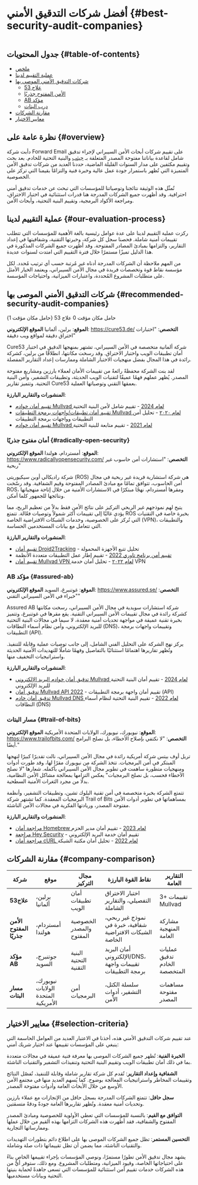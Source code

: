 # أفضل شركات التدقيق الأمني {#best-security-audit-companies}

<img loading="lazy" src="/img/articles/security-audit.webp" alt="" class="rounded-lg" />

## جدول المحتويات {#table-of-contents}

* [ملخص](#overview)
* [عملية التقييم لدينا](#our-evaluation-process)
* [شركات التدقيق الأمني الموصى بها](#recommended-security-audit-companies)
  * [علاج 53](#cure53)
  * [الأمن المفتوح جذريًا](#radically-open-security)
  * [AB مؤكد](#assured-ab)
  * [درب البتات](#trail-of-bits)
* [مقارنة الشركات](#company-comparison)
* [معايير الاختيار](#selection-criteria)

## نظرة عامة على {#overview}

دأبت شركة Forward Email على تقييم شركات أبحاث الأمن السيبراني لإجراء تدقيق شامل لقاعدة بياناتنا مفتوحة المصدر المتعلقة بـ [جيثب](https://github.com/forwardemail) والبنية التحتية للخادم. بعد بحث وتقييم مكثفين على مدار السنوات القليلة الماضية، حددنا العديد من شركات تدقيق الأمن المتميزة التي تُظهر باستمرار جودة عمل عالية وخبرة فنية والتزامًا بقيمنا التي تركز على الخصوصية.

تُمثّل هذه الوثيقة نتائجنا وتوصياتنا للمؤسسات التي تبحث عن خدمات تدقيق أمني احترافية. وقد أظهرت جميع الشركات المدرجة هنا قدرات استثنائية في اختبار الاختراق، ومراجعة الأكواد البرمجية، وتقييم البنية التحتية، وأبحاث الأمن.

## عملية التقييم لدينا {#our-evaluation-process}

ركزت عملية التقييم لدينا على عدة عوامل رئيسية بالغة الأهمية للمؤسسات التي تتطلب تقييمات أمنية شاملة. فحصنا سجل كل شركة، وخبرتها التقنية، وشفافيتها في إعداد التقارير، والتزامها بمبادئ المصادر المفتوحة. وقد أظهرت جميع الشركات المذكورة في هذا الدليل تميزًا مستمرًا خلال فترة التقييم التي امتدت لسنوات عديدة.

من المهم ملاحظة أن الشركات المدرجة أدناه غير مُرتبة حسب أي ترتيب مُحدد. لكل مؤسسة نقاط قوة وتخصصات فريدة في مجال الأمن السيبراني، ويعتمد الخيار الأمثل على متطلبات المشروع المُحددة، واعتبارات الميزانية، واحتياجات المؤسسة.

## شركات التدقيق الأمني الموصى بها {#recommended-security-audit-companies}

حامل مكان مؤقت 0 علاج 53 {حامل مكان مؤقت 1}

**الموقع**: برلين، ألمانيا
**الموقع الإلكتروني**: <https://cure53.de/>
**التخصص**: "اختبارات اختراق دقيقة لمواقع ويب دقيقة"

Cure53 شركة ألمانية متخصصة في الأمن السيبراني، تشتهر بمنهجها الدقيق في اختبار أمان تطبيقات الويب واختبار الاختراق. وقد رسخت مكانتها، انطلاقًا من برلين، كشركة رائدة في هذا المجال بفضل منهجيات الاختبار الشاملة وممارسات إعداد التقارير المفصلة.

لقد بنت الشركة محفظةً رائعةً من تقييمات الأمان لعملاء بارزين ومشاريع مفتوحة المصدر. يُظهر عملهم فهمًا عميقًا لتقنيات الويب الحديثة، وتطبيقات التشفير، وأمن البنية التحتية. وتتميز تقارير Cure53 بعمقها التقني وتوصياتها العملية.

**المنشورات والتقارير البارزة**:

* [تقييم أمان خوادم Mullvad لعام 2024](https://cure53.de/pentest-report_mullvad\_2024\_v1.pdf) - تقييم شامل لأمن البنية التحتية
* [تقييم أمان تطبيقات/واجهات برمجة التطبيقات Mullvad لعام ٢٠٢٠](https://cure53.de/pentest-report_mullvad\_2020\_v2.pdf) - تحليل أمن التطبيقات وواجهات برمجة التطبيقات
* [تقييم أمان خوادم Mullvad لعام 2021](https://cure53.de/pentest-report_mullvad\_2021\_v1.pdf) - تقييم متابعة للبنية التحتية

### أمان مفتوح جذريًا {#radically-open-security}

**الموقع**: أمستردام، هولندا
**الموقع الإلكتروني**: <https://www.radicallyopensecurity.com/>
**التخصص**: "استشارات أمن حاسوب غير ربحية"

شركة راديكالي أوبن سيكيوريتي (ROS) هي شركة استشارية فريدة غير ربحية في مجال أمن الحاسوب، تتوافق تمامًا مع مبادئ المصادر المفتوحة وقيم الشفافية. وقد رسّخت ROS، ومقرها أمستردام، نهجًا مبتكرًا في الاستشارات الأمنية من خلال إتاحة منهجياتها ونتائجها للجمهور كلما أمكن.

يتيح لهم نموذجهم غير الربحي التركيز على نتائج الأمن فقط بدلاً من تعظيم الربح، مما يؤدي غالبًا إلى تقييمات أكثر شمولاً وتوصيات فعّالة. تتمتع ROS بخبرة خاصة في التقنيات التي تُركز على الخصوصية، وخدمات الشبكات الافتراضية الخاصة (VPN)، والتطبيقات التي تتعامل مع بيانات المستخدمين الحساسة.

**المنشورات والتقارير البارزة**:

* [تقييم أمان Droid2Tracking](https://github.com/radicallyopensecurity/ros-website/blob/main/ros-public-reports/ROS%20-%20OnNet%20-%20OF-Droid2Tracking%20the%20Trackers%20-%202022.pdf) - تحليل تتبع الأجهزة المحمولة
* [تقييم أمن برنامج تاوري 2022](https://github.com/radicallyopensecurity/ros-website/blob/main/ros-public-reports/ROS%20-%20The%20Tauri%20Programme%20-2022.pdf) - تقييم إطار عمل التطبيقات متعددة الأنظمة
* [تقييم أمان Mullvad VPN لعام ٢٠٢٢](https://github.com/radicallyopensecurity/ros-website/blob/main/ros-public-reports/ROS%20-%20Mullvad%20VPN%202022.pdf) - تحليل أمان خدمة VPN

### AB مؤكد {#assured-ab}

**الموقع**: غوتنبرغ، السويد
**الموقع الإلكتروني**: <https://www.assured.se/>
**التخصص**: "خبراء في الأمن السيبراني التقني"

Assured AB شركة استشارات سويدية في مجال الأمن السيبراني، رسخت مكانتها كشركة رائدة في مجال تقييمات الأمن السيبراني التقنية. يقع مقرها في غوتنبرغ، وتتميز بخبرة تقنية عميقة في مواجهة تحديات أمنية معقدة، لا سيما في مجالات البنية التحتية للبريد الإلكتروني، وأمن نظام أسماء النطاقات (DNS)، وتقييمات واجهات برمجة التطبيقات (API).

يركز نهج الشركة على التحليل الفني الشامل، إلى جانب توصيات عملية وقابلة للتنفيذ. وتُظهر تقاريرها اهتمامًا استثنائيًا بالتفاصيل وفهمًا شاملًا للتهديدات الأمنية الحديثة واستراتيجيات التخفيف منها.

**المنشورات والتقارير البارزة**:

* [تدقيق أمان خوادم البريد الإلكتروني Mullvad لعام 2024](https://www.assured.se/publications/Assured_Mullvad_email_server_audit\_2024.pdf) - تقييم أمان البنية التحتية للبريد الإلكتروني
* [تدقيق أمان Mullvad API 2022](https://www.assured.se/publications/Assured_Mullvad_API_audit_report\_2022.pdf) - تقييم أمان واجهة برمجة التطبيقات (API)
* [تدقيق أمان خادم Mullvad DNS لعام 2022](https://www.assured.se/publications/Assured_Mullvad_DNS_server_audit_report\_2022.pdf) - تقييم البنية التحتية لنظام أسماء النطاقات (DNS)

### مسار البتات {#trail-of-bits}

**الموقع**: نيويورك، نيويورك، الولايات المتحدة الأمريكية
**الموقع الإلكتروني**: <https://www.trailofbits.com/>
**التخصص**: "لا نكتفي بإصلاح الأخطاء، بل نصلح البرامج أيضًا."

تريل أوف بيتس شركة أمريكية رائدة في مجال الأمن السيبراني، نالت تقديرًا كبيرًا لنهجها المبتكر في أمن البرمجيات. تتخذ الشركة من نيويورك مقرًا لها، وقد طورت أدوات ومنهجيات متطورة ساهمت في تطوير مجال الأمن السيبراني بأكمله. شعارها "لا نصلح الأخطاء فحسب، بل نصلح البرمجيات" يعكس التزامها بمعالجة مشاكل الأمن النظامية، بدلًا من مجرد الثغرات الأمنية السطحية.

تتمتع الشركة بخبرة متخصصة في أمن تقنية البلوك تشين، وتطبيقات التشفير، وأنظمة البرمجيات المعقدة. كما تشتهر شركة Trail of Bits بمساهماتها في تطوير أدوات الأمن مفتوحة المصدر، وريادتها الفكرية في مجالات الأمن الناشئة.

**المنشورات والتقارير البارزة**:

* [مراجعة أمان Homebrew لعام 2023](https://github.com/trailofbits/publications/blob/master/reviews/2023-08-28-homebrew-securityreview.pdf) - تقييم أمان مدير الحزم
* [مراجعة Hey Security](https://github.com/trailofbits/publications/blob/master/reviews/Hey.pdf) - تقييم أمان خدمة البريد الإلكتروني
* [مراجعة أمان cURL لعام 2022](https://github.com/trailofbits/publications/blob/master/reviews/2022-12-curl-securityreview.pdf) - تحليل أمان مكتبة الشبكة

## مقارنة الشركات {#company-comparison}

| شركة | موقع | مجال التركيز | نقاط القوة البارزة | التقارير العامة |
| --------------------------- | ---------------------- | ------------------------ | ----------------------------------------------------- | -------------------------- |
| **علاج53** | برلين، ألمانيا | أمان تطبيقات الويب | اختبار الاختراق التفصيلي، والتقارير الشاملة | 3+ تقييمات Mullvad |
| **الأمن المفتوح جذريًا** | أمستردام، هولندا | الخصوصية والمصدر المفتوح | نموذج غير ربحي، شفافية، خبرة في الشبكات الافتراضية الخاصة | مشاركة المنهجية العامة |
| **مؤكد AB** | جوتنبرج، السويد | البنية التحتية التقنية | أمان البريد الإلكتروني/DNS، تقييمات واجهة برمجة التطبيقات | عمليات تدقيق الخادم المتخصصة |
| **مسار البتات** | نيويورك، الولايات المتحدة الأمريكية | أمن البرمجيات | سلسلة الكتل، التشفير، أدوات الأمن | مساهمات مفتوحة المصدر |

## معايير الاختيار {#selection-criteria}

عند تقييم شركات التدقيق الأمني هذه، أخذنا في الاعتبار العديد من العوامل الحاسمة التي ينبغي على المؤسسات تقييمها عند اختيار شريك أمني:

**الخبرة الفنية**: تُظهر جميع الشركات الموصى بها معرفة فنية عميقة في مجالات متعددة بما في ذلك أمان تطبيقات الويب وتقييم البنية التحتية وتنفيذات التشفير والتقنيات الناشئة.

**الشفافية وإعداد التقارير**: تُقدم كل شركة تقارير شاملة وقابلة للتنفيذ، تُفصّل النتائج وتقييمات المخاطر واستراتيجيات المعالجة بوضوح. كما يُسهم العديد منها في مجتمع الأمن الأوسع من خلال الأبحاث العامة وأدوات مفتوحة المصدر.

**سجل حافل**: تتمتع الشركات المدرجة بسجل حافل من الإنجازات مع عملاء بارزين وتحديات أمنية معقدة. وتُظهر تقاريرها العامة جودةً ودقةً متسقتين.

**التوافق مع القيم**: بالنسبة للمؤسسات التي تعطي الأولوية للخصوصية ومبادئ المصدر المفتوح والشفافية، فقد أظهرت هذه الشركات التزامها بهذه القيم من خلال عملها وممارساتها التجارية.

**التحسين المستمر**: تظل جميع الشركات الموصى بها على اطلاع دائم بتطورات التهديدات والتقنيات الناشئة، مما يضمن أن تظل تقييماتها ذات صلة وشاملة.

يشهد مجال تدقيق الأمن تطورًا مستمرًا، ونوصي المؤسسات بإجراء تقييمها الخاص بناءً على احتياجاتها الخاصة، وقيود الميزانية، ومتطلبات المشروع. ومع ذلك، ستوفر أيٌّ من هذه الشركات خدمات تقييم أمن استثنائية للمؤسسات التي تسعى جاهدةً لحماية بنيتها التحتية وبيانات مستخدميها.